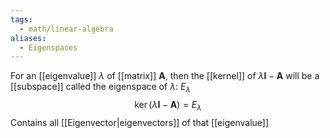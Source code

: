 ```yaml
---
tags:
  - math/linear-algebra
aliases:
  - Eigenspaces
---
```

For an [[eigenvalue]] $\lambda$ of [[matrix]] $\mathbf{A}$, then the [[kernel]] of $\lambda\mathbf{I}-\mathbf{A}$ will be a [[subspace]] called the eigenspace of $\lambda$: $E_\lambda$
$$
\ker(\lambda\mathbf{I}-\mathbf{A})=E_\lambda
$$
Contains all [[Eigenvector|eigenvectors]] of that [[eigenvalue]]